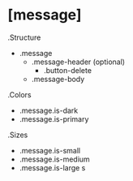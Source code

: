 # [message]

.Structure
* .message
    * .message-header (optional)
        * .button-delete
    * .message-body

.Colors
* .message.is-dark
* .message.is-primary

.Sizes
* .message.is-small
* .message.is-medium
* .message.is-large
s